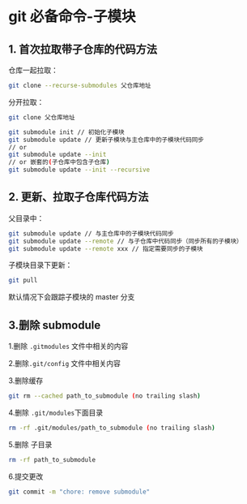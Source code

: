 # git 必备命令-子模块

## 1. 首次拉取带子仓库的代码方法

仓库一起拉取：

```bash
git clone --recurse-submodules 父仓库地址
```

分开拉取：

```bash
git clone 父仓库地址

git submodule init // 初始化子模块
git submodule update // 更新子模块与主仓库中的子模块代码同步
// or
git submodule update --init
// or 嵌套的(子仓库中包含子仓库)
git submodule update --init --recursive
```

## 2. 更新、拉取子仓库代码方法

父目录中：

```bash
git submodule update // 与主仓库中的子模块代码同步
git submodule update --remote // 与子仓库中代码同步（同步所有的子模块）
git submodule update --remote xxx // 指定需要同步的子模块
```

子模块目录下更新：

```bash
git pull
```

默认情况下会跟踪子模块的 master 分支

## 3.删除 submodule

1.删除 `.gitmodules` 文件中相关的内容

2.删除`.git/config` 文件中相关内容

3.删除缓存

```bash
git rm --cached path_to_submodule (no trailing slash)
```

4.删除 `.git/modules`下面目录

```bash
rm -rf .git/modules/path_to_submodule (no trailing slash)
```

5.删除 子目录

```bash
rm -rf path_to_submodule
```

6.提交更改

```bash
git commit -m "chore: remove submodule"
```
 
 
